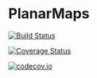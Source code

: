 # PlanarMaps

[![Build Status](https://travis-ci.org/sswatson/PlanarMaps.jl.svg?branch=master)](https://travis-ci.org/sswatson/PlanarMaps.jl)

[![Coverage Status](https://coveralls.io/repos/sswatson/PlanarMaps.jl/badge.svg?branch=master&service=github)](https://coveralls.io/github/sswatson/PlanarMaps.jl?branch=master)

[![codecov.io](http://codecov.io/github/sswatson/PlanarMaps.jl/coverage.svg?branch=master)](http://codecov.io/github/sswatson/PlanarMaps.jl?branch=master)
